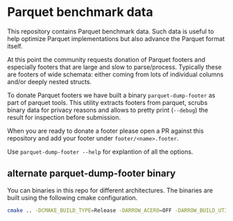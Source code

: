 # Parquet benchmark data

This repository contains Parquet benchmark data. Such data is useful to help
optimize Parquet implementations but also advance the Parquet format itself.

At this point the community requests donation of Parquet footers and especially
footers that are large and slow to parse/process. Typically these are footers of
wide schemata: either coming from lots of individual columns and/or deeply nested
structs.

To donate Parquet footers we have built a binary `parquet-dump-footer` as part
of parquet tools. This utility extracts footers from parquet, scrubs binary data
for privacy reasons and allows to pretty print (`--debug`) the result for
inspection before submission.

When you are ready to donate a footer please open a PR against this repository
and add your footer under `footer/<name>.footer`.

Use `parquet-dump-footer --help` for explantion of all the options.

## alternate parquet-dump-footer binary

You can binaries in this repo for different architectures. The binaries are built
using the following cmake configuration.

```sh
cmake .. -DCMAKE_BUILD_TYPE=Release -DARROW_ACERO=OFF -DARROW_BUILD_UTILITIES=OFF -DARROW_COMPUTE=OFF -DARROW_CSV=OFF -DARROW_DATASET=OFF -DARROW_FILESYSTEM=ON -DARROW_AZURE=ON -DARROW_HDFS=OFF -DARROW_GCS=ON -DARROW_IPC=OFF -DARROW_PARQUET=ON -DARROW_S3=ON -DARROW_JSON=OFF -DARROW_MIMALLOC=OFF -DARROW_JEMALLOC=OFF -DARROW_SUBSTRAIT=OFF -DARROW_DEPENDENCY_SOURCE=BUNDLED -DARROW_DEPENDENCY_USE_SHARED=OFF -DARROW_BUILD_STATIC=ON -DARROW_BUILD_SHARED=OFF -DPARQUET_BUILD_EXECUTABLES=ON
```
